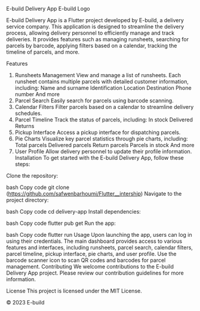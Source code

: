 E-build Delivery App
E-build Logo

E-build Delivery App is a Flutter project developed by E-build, a delivery service company. This application is designed to streamline the delivery process, allowing delivery personnel to efficiently manage and track deliveries. It provides features such as managing runsheets, searching for parcels by barcode, applying filters based on a calendar, tracking the timeline of parcels, and more.

Features
1. Runsheets Management
View and manage a list of runsheets.
Each runsheet contains multiple parcels with detailed customer information, including:
Name and surname
Identification
Location
Destination
Phone number
And more
2. Parcel Search
Easily search for parcels using barcode scanning.
3. Calendar Filters
Filter parcels based on a calendar to streamline delivery schedules.
4. Parcel Timeline
Track the status of parcels, including:
In stock
Delivered
Returns
5. Pickup Interface
Access a pickup interface for dispatching parcels.
6. Pie Charts
Visualize key parcel statistics through pie charts, including:
Total parcels
Delivered parcels
Return parcels
Parcels in stock
And more
7. User Profile
Allow delivery personnel to update their profile information.
Installation
To get started with the E-build Delivery App, follow these steps:

Clone the repository:

bash
Copy code
git clone (https://github.com/safwenbarhoumi/Flutter__intership)
Navigate to the project directory:

bash
Copy code
cd delivery-app
Install dependencies:

bash
Copy code
flutter pub get
Run the app:

bash
Copy code
flutter run
Usage
Upon launching the app, users can log in using their credentials.
The main dashboard provides access to various features and interfaces, including runsheets, parcel search, calendar filters, parcel timeline, pickup interface, pie charts, and user profile.
Use the barcode scanner icon to scan QR codes and barcodes for parcel management.
Contributing
We welcome contributions to the E-build Delivery App project. Please review our contribution guidelines for more information.

License
This project is licensed under the MIT License.

© 2023 E-build
